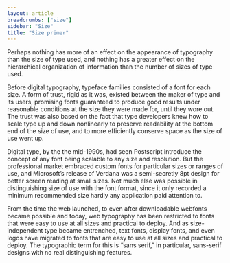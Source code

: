 ```yaml
---
layout: article
breadcrumbs: ["size"]
sidebar: "Size"
title: "Size primer"
---
```

Perhaps nothing has more of an effect on the appearance of typography than the size of type used, and nothing has a greater effect on the hierarchical organization of information than the number of sizes of type used. 

Before digital typography, typeface families consisted of a font for each size. A form of trust, rigid as it was, existed between the maker of type and its users, promising fonts guaranteed to produce good results under reasonable conditions at the size they were made for, until they wore out. The trust was also based on the fact that type developers knew how to scale type up and down nonlinearly to preserve readability at the bottom end of the size of use, and to more efficiently conserve space as the size of use went up. 

Digital type, by the the mid-1990s, had seen Postscript introduce the concept of any font being scalable to any size and resolution. But the professional market embraced custom fonts for particular sizes or ranges of use, and Microsoft’s release of Verdana was a semi-secretly 8pt design for better screen reading at small sizes. Not much else was possible in distinguishing size of use with the font format, since it only recorded a minimum recommended size hardly any application paid attention to.

From the time the web launched, to even after downloadable webfonts became possible and today, web typography has been restricted to fonts that were easy to use at all sizes and practical to deploy. And as size-independent type became entrenched, text fonts, display fonts, and even logos have migrated to fonts that are easy to use at all sizes and practical to deploy. The typographic term for this is “sans serif,” in particular, sans-serif designs with no real distinguishing features.
